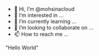 - 👋 Hi, I’m @mohsinacloud
- 👀 I’m interested in ...
- 🌱 I’m currently learning ...
- 💞️ I’m looking to collaborate on ...
- 📫 How to reach me ...

<!---
mohsinacloud/mohsinacloud is a ✨ special ✨ repository because its `README.md` (this file) appears on your GitHub profile.
You can click the Preview link to take a look at your changes.
--->

"Hello World"
